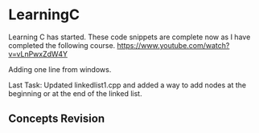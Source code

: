 # LearningC

Learning C has started.
These code snippets are complete now as I have completed the following course.
https://www.youtube.com/watch?v=vLnPwxZdW4Y

Adding one line from windows.

Last Task: Updated linkedlist1.cpp and added a way to add nodes at the beginning or at the end of the linked list.

## Concepts Revision
